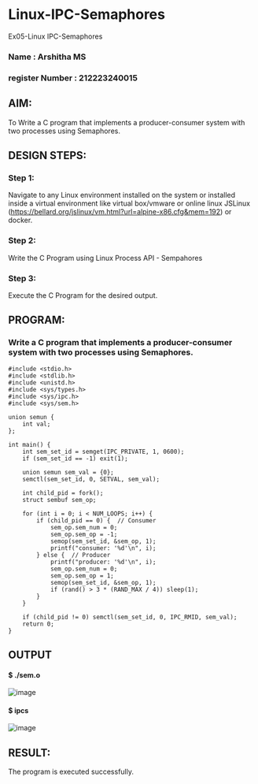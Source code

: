 # Linux-IPC-Semaphores
Ex05-Linux IPC-Semaphores

### Name : Arshitha MS
### register Number : 212223240015

## AIM:
To Write a C program that implements a producer-consumer system with two processes using Semaphores.

## DESIGN STEPS:

### Step 1:
Navigate to any Linux environment installed on the system or installed inside a virtual environment like virtual box/vmware or online linux JSLinux (https://bellard.org/jslinux/vm.html?url=alpine-x86.cfg&mem=192) or docker.

### Step 2:
Write the C Program using Linux Process API - Sempahores

### Step 3:
Execute the C Program for the desired output. 

## PROGRAM:

### Write a C program that implements a producer-consumer system with two processes using Semaphores.

```
#include <stdio.h>
#include <stdlib.h>
#include <unistd.h>
#include <sys/types.h>
#include <sys/ipc.h>
#include <sys/sem.h>

union semun {
    int val;
};

int main() {
    int sem_set_id = semget(IPC_PRIVATE, 1, 0600);
    if (sem_set_id == -1) exit(1);

    union semun sem_val = {0};
    semctl(sem_set_id, 0, SETVAL, sem_val);

    int child_pid = fork();
    struct sembuf sem_op;

    for (int i = 0; i < NUM_LOOPS; i++) {
        if (child_pid == 0) {  // Consumer
            sem_op.sem_num = 0;
            sem_op.sem_op = -1;
            semop(sem_set_id, &sem_op, 1);
            printf("consumer: '%d'\n", i);
        } else {  // Producer
            printf("producer: '%d'\n", i);
            sem_op.sem_num = 0;
            sem_op.sem_op = 1;
            semop(sem_set_id, &sem_op, 1);
            if (rand() > 3 * (RAND_MAX / 4)) sleep(1); 
        }
    }

    if (child_pid != 0) semctl(sem_set_id, 0, IPC_RMID, sem_val);
    return 0;
}

```


## OUTPUT
#### $ ./sem.o 

![image](https://github.com/AshwinKumar-Saveetha/Linux-IPC-Semaphores/assets/155129814/acd3c4cb-b3c2-45b1-b947-7d397f4035b7)


#### $ ipcs
![image](https://github.com/AshwinKumar-Saveetha/Linux-IPC-Semaphores/assets/155129814/9f97736f-b86b-49cd-ad98-d4f7a3506575)

## RESULT:
The program is executed successfully.
